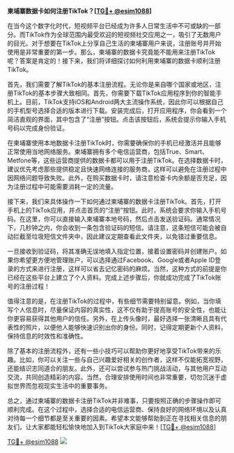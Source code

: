 **柬埔寨数据卡如何注册TikTok？[[TG💪+ @esim1088](https://t.me/s/esim1088)]**

在当今这个数字化时代，短视频平台已经成为许多人日常生活中不可或缺的一部分。而TikTok作为全球范围内最受欢迎的短视频社交应用之一，吸引了无数用户的目光。对于想要在TikTok上分享自己生活的柬埔寨用户来说，注册账号并开始使用是非常重要的第一步。那么，柬埔寨的数据卡究竟能不能用来注册TikTok呢？答案是肯定的！接下来，我们将详细探讨如何利用柬埔寨的数据卡顺利注册TikTok。

首先，我们需要了解TikTok的基本注册流程。无论你是来自哪个国家或地区，注册TikTok的基本步骤大致相同。首先，你需要下载TikTok应用程序到你的智能手机上。目前，TikTok支持iOS和Android两大主流操作系统，因此你可以根据自己的手机型号选择合适的版本进行下载。安装完成后，打开应用程序，你会看到一个简洁直观的界面，其中包含了“注册”按钮。点击该按钮后，系统会提示你输入手机号码以完成身份验证。

在柬埔寨使用本地数据卡注册TikTok时，你需要确保你的手机已经激活并且能够正常使用当地网络服务。柬埔寨拥有多个电信运营商，包括True、Smart、Metfone等，这些运营商提供的数据卡都可以用于注册TikTok。在选择数据卡时，建议优先考虑那些提供稳定且快速网络连接的服务商，这样可以避免在注册过程中因网络问题导致失败。此外，在购买数据卡时，请注意检查卡内余额是否充足，因为注册过程中可能需要消耗一定的流量。

接下来，我们来具体操作一下如何通过柬埔寨的数据卡注册TikTok。首先，打开手机上的TikTok应用，并点击首页的“注册”按钮。此时，系统会要求你输入手机号码。在这里，你可以直接输入柬埔寨本地号码，然后点击发送验证码。通常情况下，几秒钟之内，你会收到一条包含验证码的短信。请注意，这条短信可能会被自动拦截至垃圾短信文件夹中，因此建议定期查看此文件夹，以免错过重要信息。

一旦接收到验证码，将其准确无误地填入指定位置，接着设置密码并创建账户。如果你希望更方便地管理账户，可以选择通过Facebook、Google或者Apple ID登录的方式来进行注册，这样可以省去记忆密码的麻烦。当然，这种方式的前提是你已经在这些平台上建立了个人资料。完成上述步骤后，你就成功完成了TikTok账号的注册过程！

值得注意的是，在注册TikTok的过程中，有些细节需要特别留意。例如，当你填写个人信息时，尽量保证内容的真实性，这不仅有助于提高账号的安全性，也能让你更容易获得其他用户的信任。另外，在上传头像时，最好选择一张清晰且具有代表性的照片，以便他人能够快速识别出你的身份。同时，记得定期更新个人资料，保持信息的时效性和准确性。

除了基本的注册流程外，还有一些小技巧可以帮助你更好地享受TikTok带来的乐趣。比如，你可以关注一些与自己兴趣爱好相关的创作者，这样不仅能拓宽视野，还能结识志同道合的朋友。此外，还可以尝试参与热门挑战活动，与其他用户互动交流，共同创造精彩的内容。当然，合理安排使用时间也非常重要，切勿沉迷于虚拟世界而忽视现实生活中的重要事务。

总之，通过柬埔寨的数据卡注册TikTok并非难事，只要按照正确的步骤操作即可顺利完成。在这个过程中，选择合适的电信运营商、保持良好的网络环境以及认真对待每一个细节都是至关重要的因素。希望本文能够帮助到正在寻找相关信息的朋友们，让大家都能轻松愉快地加入到TikTok大家庭中来！[[TG💪+ @esim1088](https://t.me/s/esim1088)]

[TG💪+ @esim1088](https://t.me/s/esim1088) ![](https://i.postimg.cc/4NQfJmqS/Snipaste-2025-05-13-00-14-12.png)